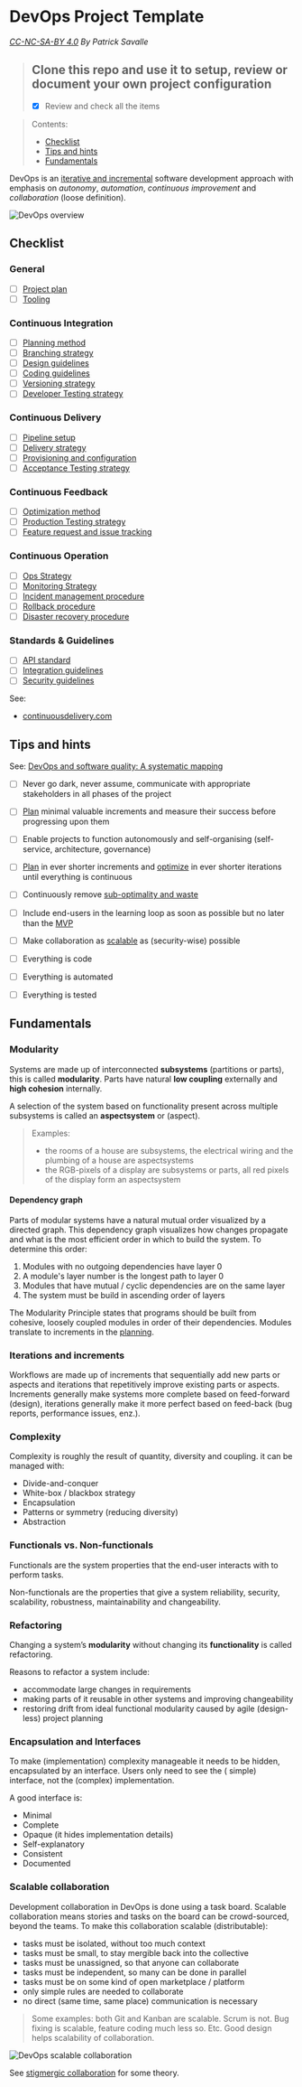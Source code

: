 # DevOps Project Template

*[CC-NC-SA-BY 4.0](https://creativecommons.org/licenses/by-nc-sa/4.0/legalcode) By Patrick Savalle*

> ## Clone this repo and use it to setup, review or document your own project configuration 
> - [x] Review and check all the items

> Contents:
>
> - [Checklist](#checklist)
> - [Tips and hints](#tips-and-hints)
> - [Fundamentals](#fundamentals)

DevOps is an [iterative and incremental](#iterations-and-increments) software development approach with emphasis on *autonomy*, *automation*, *continuous
improvement* and *collaboration* (loose definition).

![DevOps overview](content/devops-overview.png)

## Checklist

### General

- [ ] [Project plan](content/project-plan.md)
- [ ] [Tooling](content/tools.md)

### Continuous Integration 

- [ ] [Planning method](content/planning-method.md) 
- [ ] [Branching strategy](content/branching-strategy.md)
- [ ] [Design guidelines](content/design-guidelines.md)
- [ ] [Coding guidelines](content/coding-guidelines.md)
- [ ] [Versioning strategy](content/versioning-strategy.md)
- [ ] [Developer Testing strategy](content/developer-testing-strategy.md)

### Continuous Delivery 

- [ ] [Pipeline setup](content/pipeline-setup.md)
- [ ] [Delivery strategy](content/delivery-strategy.md)
- [ ] [Provisioning and configuration](content/provisioning-configuration.md)
- [ ] [Acceptance Testing strategy](content/acceptance-testing-strategy.md)

### Continuous Feedback 

- [ ] [Optimization method](content/optimization-method.md)
- [ ] [Production Testing strategy](content/production-testing-strategy.md)
- [ ] [Feature request and issue tracking](content/feature-request-issue-tracking.md)

### Continuous Operation 

- [ ] [Ops Strategy](content/operations-setup.md)
- [ ] [Monitoring Strategy](content/monitoring-strategy.md)
- [ ] [Incident management procedure](content/incident-management-procedure.md)
- [ ] [Rollback procedure](content/rollback-strategy.md)
- [ ] [Disaster recovery procedure](content/disaster-recovery-procedure.md)

### Standards & Guidelines

- [ ] [API standard](content/api-standard.md)
- [ ] [Integration guidelines](content/integration-standard.md)
- [ ] [Security guidelines](content/security-guidelines.md)

See: 
- [continuousdelivery.com](https://continuousdelivery.com/)


## Tips and hints
See: [DevOps and software quality: A systematic mapping](https://www.sciencedirect.com/science/article/pii/S1574013720304081)


- [ ] Never go dark, never assume, communicate with appropriate stakeholders in all phases of the project


- [ ] [Plan](content/planning-method.md) minimal valuable increments and measure their success before progressing upon them


- [ ] Enable projects to function autonomously and self-organising (self-service, architecture, governance)


- [ ] [Plan](content/planning-method.md) in ever shorter increments and [optimize](content/optimization-method.md) in ever shorter iterations until everything is continuous


- [ ] Continuously remove [sub-optimality and waste](content/optimization-method.md)


- [ ] Include end-users in the learning loop as soon as possible but no later than the [MVP](content/project-plan.md#minimum-viable-product)


- [ ] Make collaboration as [scalable](#scalable-collaboration) as (security-wise) possible


- [ ] Everything is code


- [ ] Everything is automated


- [ ] Everything is tested


## Fundamentals

### Modularity

Systems are made up of interconnected **subsystems** (partitions or parts), this is called **modularity**.
Parts have natural **low coupling** externally and **high cohesion** internally.

A selection of the system based on functionality present across multiple subsystems is called an **aspectsystem** or (aspect).

> Examples:
> - the rooms of a house are subsystems, the electrical wiring and the plumbing of a house are aspectsystems
> - the RGB-pixels of a display are subsystems or parts, all red pixels of the display form an aspectsystem

#### Dependency graph

Parts of modular systems have a natural mutual order visualized by a directed graph.
This dependency graph visualizes how changes propagate and what is the most efficient
order in which to build the system. 
To determine this order:
1. Modules with no outgoing dependencies have layer 0
2. A module's layer number is the longest path to layer 0
3. Modules that have mutual / cyclic dependencies are on the same layer
4. The system must be build in ascending order of layers

The Modularity Principle states that programs should be built from cohesive, loosely coupled modules in order of their
dependencies. Modules translate to increments in the [planning](content/planning-method.md). 

### Iterations and increments

Workflows are made up of increments that sequentially add new parts or aspects and iterations that repetitively improve
existing parts or aspects. Increments generally make systems more complete based on feed-forward (design), iterations generally make it more perfect based on
feed-back (bug reports, performance issues, enz.).

### Complexity

Complexity is roughly the result of quantity, diversity and coupling. it can be managed with:

- Divide-and-conquer
- White-box / blackbox strategy
- Encapsulation
- Patterns or symmetry (reducing diversity)
- Abstraction 

### Functionals vs. Non-functionals

Functionals are the system properties that the end-user interacts with to perform tasks.

Non-functionals are the properties that give a system reliability, security, scalability, robustness, maintainability
and changeability.

### Refactoring

Changing a system’s **modularity** without changing its **functionality** is called refactoring.

Reasons to refactor a system include:

- accommodate large changes in requirements
- making parts of it reusable in other systems and improving changeability
- restoring drift from ideal functional modularity caused by agile (design-less) project planning

### Encapsulation and Interfaces

To make (implementation) complexity manageable it needs to be hidden, encapsulated by an interface. Users only need to see the (
simple) interface, not the (complex) implementation.

A good interface is:

- Minimal
- Complete
- Opaque (it hides implementation details)
- Self-explanatory
- Consistent
- Documented

### Scalable collaboration

Development collaboration in DevOps is done using a task board.
Scalable collaboration means stories and tasks on the board can be crowd-sourced, beyond the teams.
To make this collaboration scalable (distributable):
- tasks must be isolated, without too much context
- tasks must be small, to stay mergible back into the collective
- tasks must be unassigned, so that anyone can collaborate
- tasks must be independent, so many can be done in parallel
- tasks must be on some kind of open marketplace / platform
- only simple rules are needed to collaborate
- no direct (same time, same place) communication is necessary

> Some examples: both Git and Kanban are scalable. Scrum is not. Bug fixing is scalable, feature coding much less so. Etc.
Good design helps scalability of collaboration.

![DevOps scalable collaboration](content/devops-collaboration.png)

See [stigmergic collaboration](https://medium.com/@patricksavalle/designing-distributed-scalable-collaboration-9c6aabd5777e) for some theory.


